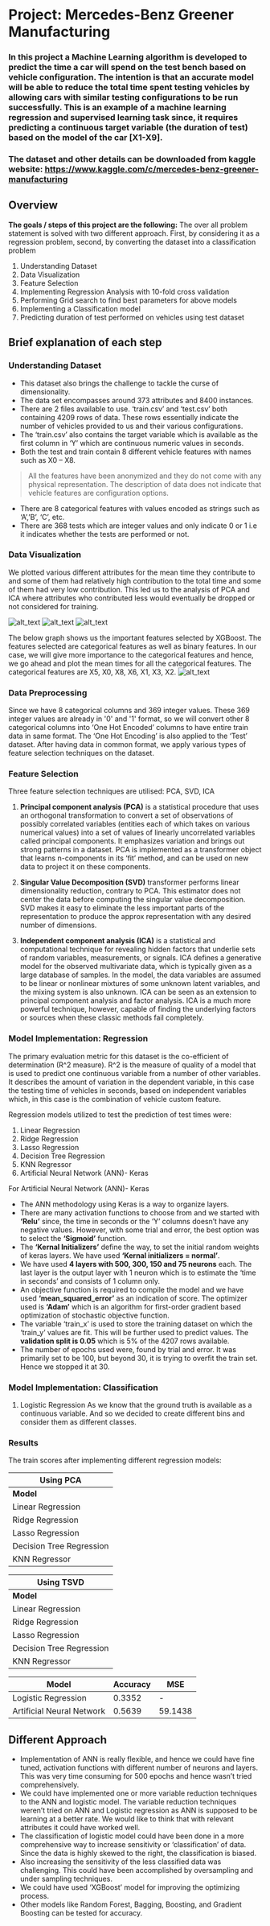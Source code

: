 # **Project: Mercedes-Benz Greener Manufacturing**

### In this project a Machine Learning algorithm is developed to predict the time a car will spend on the test bench based on vehicle configuration. The intention is that an accurate model will be able to reduce the total time spent testing vehicles by allowing cars with similar testing configurations to be run successfully. This is an example of a machine learning regression and supervised learning task since, it requires predicting a continuous target variable (the duration of test) based on the model of the car [X1-X9].

### The dataset and other details can be downloaded from kaggle website: https://www.kaggle.com/c/mercedes-benz-greener-manufacturing

## Overview
**The goals / steps of this project are the following:**
The over all problem statement is solved with two different approach. First, by considering it as a regression problem, second, by converting the dataset into a classification problem

1. Understanding Dataset
2. Data Visualization
3. Feature Selection
4. Implementing Regression Analysis with 10-fold cross validation
5. Performing Grid search to find best parameters for above models
6. Implementing a Classification model
7. Predicting duration of test performed on vehicles using test dataset

[//]: # (Image References)

[image1]: ./camera_cal/undistorted/cal1.jpg
[image2]: ./test_outputs/undistorted_test6.jpg
[image3]: ./test_outputs/thresholded_image_test6.jpg
[image4]: ./test_outputs/warped_image_test6.jpg

## Brief explanation of each step

### Understanding Dataset

- This dataset also brings the challenge to tackle the curse of dimensionality.
- The data set encompasses around 373 attributes and 8400 instances.
- There are 2 files available to use. ‘train.csv’ and ‘test.csv’ both containing 4209 rows of data. These rows essentially indicate the number of vehicles provided to us and their various configurations.
- The ‘train.csv’ also contains the target variable which is available as the first column in ‘Y’ which are continuous numeric values in seconds.
- Both the test and train contain 8 different vehicle features with names such as X0 – X8.
> All the features have been anonymized and they do not come with any physical representation.
> The description of data does not indicate that vehicle features are configuration options.
- There are 8 categorical features with values encoded as strings such as ‘A’,’B’, ‘C’, etc.
- There are 368 tests which are integer values and only indicate 0 or 1 i.e it indicates whether the tests are performed or not.

### Data Visualization

We plotted various different attributes for the mean time they contribute to and some of them had relatively high contribution to the total time and some of them had very low contribution. This led us to the analysis of PCA and ICA where attributes who contributed less would eventually be dropped or not considered for training.

![alt_text][image1]
![alt_text][image1]
![alt_text][image1]

The below graph shows us the important features selected by XGBoost. The features selected are categorical features as well as binary features. In our case, we will give more importance to the categorical features and hence, we go ahead and plot the mean times for all the categorical features. The categorical features are X5, X0, X8, X6, X1, X3, X2.
![alt_text][image1]

### Data Preprocessing

Since we have 8 categorical columns and 369 integer values. These 369 integer values are already in '0' and '1' format, so we will convert other 8 categorical columns into ‘One Hot Encoded’ columns to have entire train data in same format. The ‘One Hot Encoding’ is also applied to the ‘Test’ dataset. After having data in common format, we apply various types of feature selection techniques on the dataset.

### Feature Selection

Three feature selection techniques are utilised: PCA, SVD, ICA
1. **Principal component analysis (PCA)** is a statistical procedure that uses an orthogonal transformation to convert a set of observations of possibly correlated variables (entities each of which takes on various numerical values) into a set of values of linearly uncorrelated variables called principal components. It emphasizes variation and brings out strong patterns in a dataset. PCA is implemented as a transformer object that learns n-components in its ‘fit’ method, and can be used on new data to project it on these components.

2. **Singular Value Decomposition (SVD)** transformer performs linear dimensionality reduction, contrary to PCA. This estimator does not center the data before computing the singular value decomposition. SVD makes it easy to eliminate the less important parts of the representation to produce the approx representation with any desired number of dimensions.

3. **Independent component analysis (ICA)** is a statistical and computational technique for revealing hidden factors that underlie sets of random variables, measurements, or signals. ICA defines a generative model for the observed multivariate data, which is typically given as a large database of samples. In the model, the data variables are assumed to be linear or nonlinear mixtures of some unknown latent variables, and the mixing system is also unknown. ICA can be seen as an extension to principal component analysis and factor analysis. ICA is a much more powerful technique, however, capable of finding the underlying factors or sources when these classic methods fail completely.

### Model Implementation: Regression
The primary evaluation metric for this dataset is the co-efficient of determination (R^2 measure). R^2 is the measure of quality of a model that is used to predict one continuous variable from a number of other variables. It describes the amount of variation in the dependent variable, in this case the testing time of vehicles in seconds, based on independent variables which, in this case is the combination of vehicle custom feature.

Regression models utilized to test the prediction of test times were:
1. Linear Regression
2. Ridge Regression
3. Lasso Regression
4. Decision Tree Regression
5. KNN Regressor
6. Artificial Neural Network (ANN)- Keras

For Artificial Neural Network (ANN)- Keras

- The ANN methodology using Keras is a way to organize layers.
- There are many activation functions to choose from and we started with **‘Relu’** since, the time in seconds or the ‘Y’ columns doesn’t have any negative values. However, with some trial and error, the best option was to select the **‘Sigmoid’** function.
- The **‘Kernal Initializers’** define the way, to set the initial random weights of keras layers. We have used **‘Kernal initializers = normal’**.
- We have used **4 layers with 500, 300, 150 and 75 neurons** each. The last layer is the output layer with 1 neuron which is to  estimate the ‘time in seconds’ and consists of 1 column only.
- An objective function is required to compile the model and we have used **‘mean_squared_error’** as an indication of score. The optimizer used is **‘Adam’** which is an algorithm for first-order gradient based optimization of stochastic objective function.
- The variable ‘train_x’ is used to store the training dataset on which the ‘train_y’ values are fit. This will be further used to predict values. The **validation split is 0.05** which is 5% of the 4207 rows available.
- The number of epochs used were, found by trial and error. It was primarily set to be 100, but beyond 30, it is trying to overfit the train set. Hence we stopped it at 30.

### Model Implementation: Classification
1. Logistic Regression
As we know that the ground truth is available as a continuous variable. And so we decided to create different bins and consider them as different classes.


### Results
The train scores after implementing different regression models:

|                       Using PCA                     |
|-----------------------------------------------------|
|     **Model**             | **R^2 value** | **MSE** |
| Linear Regression         | 0.5357        | 76.2435 |
| Ridge Regression          | 0.5483        | 74.2217 |
| Lasso Regression          | 0.5460        | 74.6026 |
| Decision Tree Regression  | 0.1300        | 181.2991|
| KNN Regressor             | 0.051         | 167.8394|


|                       Using TSVD                    |
|-----------------------------------------------------|
|     **Model**             | **R^2 value** | **MSE** |
| Linear Regression         | 0.4927        | 83.06134|
| Ridge Regression          | 0.4928        | 86.06116|
| Lasso Regression          | 0.4927        | 83.06133|
| Decision Tree Regression  | 0.0344        | 155.2708|
| KNN Regressor             | 0.0517        | 167.2846|

|     **Model**             | **Accuracy**  | **MSE** |
|---------------------------|---------------|---------|
| Logistic Regression       | 0.3352        | -       |
| Artificial Neural Network | 0.5639        | 59.1438 |

## Different Approach

- Implementation of ANN is really flexible, and hence we could have fine tuned, activation functions with different number of neurons and layers. This was very time consuming for 500 epochs and hence wasn’t tried comprehensively.
- We could have implemented one or more variable reduction techniques to the ANN and logistic model. The variable reduction techniques weren’t tried on ANN and Logistic regression as ANN is supposed to be learning at a better rate. We would like to think that with relevant attributes it could have worked well.
- The classification of logistic model could have been done in a more comprehensive way to increase sensitivity or ‘classification’ of data. Since the data is highly skewed to the right, the classification is biased.
- Also increasing the sensitivity of the less classified data was challenging. This could have been accomplished by oversampling and under sampling techniques.
- We could have used ‘XGBoost’ model for improving the optimizing process.
- Other models like Random Forest, Bagging, Boosting, and Gradient Boosting can be tested for accuracy.

